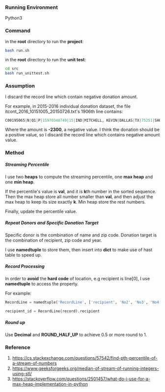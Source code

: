 ### Running Environment

Python3



### Command

in the **root** directory to run the **project**:

```bash
bash run.sh
```

in the **root** directory to run the **unit test**:

```bash
cd src
bash run_unittest.sh
```



### Assumption

I discard the record line which contain negative donation amount.

For example, in 2015-2016 individual donation dataset, the file itcont_2016_10151005_20150726.txt's 1906th line contains:

```python
C00195065|N|Q1|P|15970348749|15|IND|MITCHELL, KEVIN|DALLAS|TX|75251|SHOWBIZ CINEMAS|CHIEF EXECUTIVE OFFICER|03062015|-2300||0093019|1003390|||4042020151242038316
```

Where the amount is **-2300**, a negative value. I think the donation should be a positive value, so I discard the record line which contains negative amount value.



### Method

##### Streaming Percentile

I use two **heaps** to compute the streaming percentile, one **max heap** and one **min heap**. 

If the percentile's value is **val**, and it is **k**th number in the sorted sequence. Then the max heap store all number smaller than **val**, and then adjust the max heap to keep its size exactly **k**.  Min heap store the rest numbers. 

Finally, update the percentile value. 



##### Repeat Donors and Specific Donation Target

Specific donor is the combination of name and zip code. Donation target is the combination of recipient, zip code and year.

I use **namedtuple** to store them, then insert into **dict** to make use of hast table to speed up.



##### Record Processing

In order to **avoid** the **hard code** of location, e.g recipient is line[0], I use **namedtuple** to access the property.

For example: 

```python
RecordLine = namedtuple('RecordLine', ['recipient', 'No2', 'No3', 'No4', 'No5','No6', 'No7', 'name', 'No9', 'No10', 'zip', 'No12', 'No13', 'date', 'amount', 'other', 'No17', 'No18', 'No19', 'No20', 'No21'])

recipient_id = RecordLine(record).recipient
```



##### Round up

Use **Decimal** and **ROUND_HALF_UP** to achieve 0.5 or more round to 1.



### Reference

1. https://cs.stackexchange.com/questions/57542/find-pth-percentile-of-a-stream-of-numbers
2. https://www.geeksforgeeks.org/median-of-stream-of-running-integers-using-stl/
3. https://stackoverflow.com/questions/2501457/what-do-i-use-for-a-max-heap-implementation-in-python

